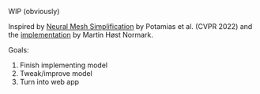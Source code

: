 WIP (obviously)

Inspired by [Neural Mesh Simplification](https://openaccess.thecvf.com/content/CVPR2022/papers/Potamias_Neural_Mesh_Simplification_CVPR_2022_paper.pdf) by Potamias et al. (CVPR 2022) and the [implementation](https://github.com/martinnormark/neural-mesh-simplification) by Martin Høst Normark.


Goals:
1. Finish implementing model
2. Tweak/improve model
3. Turn into web app
